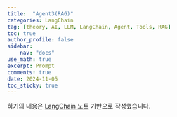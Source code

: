 ```yaml
---
title:  "Agent3(RAG)"
categories: LangChain
tag: [theory, AI, LLM, LangChain, Agent, Tools, RAG]
toc: true
author_profile: false
sidebar:
    nav: "docs"
use_math: true
excerpt: Prompt
comments: true
date: 2024-11-05
toc_sticky: true
---
```

하기의 내용은 <a href="https://wikidocs.net/233801" target="_blank">LangChain 노트</a> 기반으로 작성했습니다.
